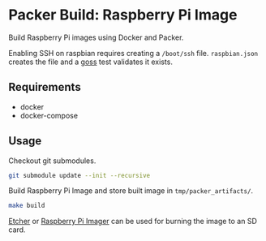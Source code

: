 # Packer Build: Raspberry Pi Image

Build Raspberry Pi images using Docker and Packer.

Enabling SSH on raspbian requires creating a `/boot/ssh` file. `raspbian.json`
creates the file and a [goss](https://github.com/aelsabbahy/goss) test
validates it exists.

## Requirements

- docker
- docker-compose

## Usage

Checkout git submodules.

```sh
git submodule update --init --recursive
```

Build Raspberry Pi Image and store built image in `tmp/packer_artifacts/`.

```sh
make build
```

[Etcher](https://www.balena.io/etcher) or [Raspberry Pi Imager](https://www.raspberrypi.org/blog/raspberry-pi-imager-imaging-utility)
can be used for burning the image to an SD card.
